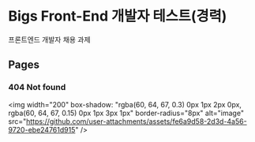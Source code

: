 # Bigs Front-End 개발자 테스트(경력)
프론트엔드 개발자 채용 과제

## Pages
### 404 Not found
<img width="200" 	box-shadow: "rgba(60, 64, 67, 0.3) 0px 1px 2px 0px, rgba(60, 64, 67, 0.15) 0px 1px 3px 1px" border-radius="8px" alt="image" src="https://github.com/user-attachments/assets/fe6a9d58-2d3d-4a56-9720-ebe24761d915"  />

